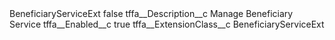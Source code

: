 <?xml version="1.0" encoding="UTF-8"?>
<CustomMetadata xmlns="http://soap.sforce.com/2006/04/metadata" xmlns:xsi="http://www.w3.org/2001/XMLSchema-instance" xmlns:xsd="http://www.w3.org/2001/XMLSchema">
    <label>BeneficiaryServiceExt</label>
    <protected>false</protected>
    <values>
        <field>tffa__Description__c</field>
        <value xsi:type="xsd:string">Manage Beneficiary Service</value>
    </values>
    <values>
        <field>tffa__Enabled__c</field>
        <value xsi:type="xsd:boolean">true</value>
    </values>
    <values>
        <field>tffa__ExtensionClass__c</field>
        <value xsi:type="xsd:string">BeneficiaryServiceExt</value>
    </values>
</CustomMetadata>
